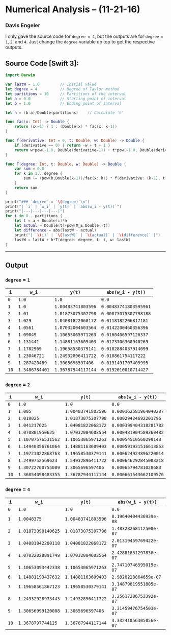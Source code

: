 Numerical Analysis – (11-21-16)
===========

### Davis Engeler

I only gave the source code for `degree = 4`, but the outputs are for `degree` = `1`, `2`, and `4`.
Just change the `degree` variable up top to get the respective outputs. 

## Source Code [Swift 3]:

```swift
import Darwin

var lastW = 1.0			// Initial value
let degree = 4			// Degree of Taylor method
let partitions = 10		// Partitions of the interval
let a = 0.0				// Starting point of interval
let b = 1.0				// Ending point of interval

let h = (b-a)/Double(partitions)	// Calculate 'h'

func fac(x: Int) -> Double {
	return (x<=1) ? 1 : (Double(x) * fac(x: x-1))
}

func f(derivative: Int = 0, t: Double, w: Double) -> Double {
	if (derivative == 0) { return -w + t + 1 }
	return w*pow(-1.0, Double(derivative-1)) + t*pow(-1.0, Double(derivative))
}

func T(degree: Int, t: Double, w: Double) -> Double {
	var sum = 0.0
	for k in 1...degree { 
		sum += (pow(h,Double(k-1))/fac(x: k)) * f(derivative: (k-1), t: t, w: w) 
	}
	return sum
}

print("### `degree` = `\(degree)`\n")
print("| `i` | `w_i` | `y(t)` | `abs(w_i - y(t))`")
print("|---|---|---|---|")
for i in 0...partitions {
	let t = a + Double(i)*h
	let actual = Double(t)+pow(M_E,Double(-t))
	let difference = abs(lastW - actual)
	print("| `\(i)` | `\(lastW)` | `\(actual)` | `\(difference)` |")
	lastW = lastW + h*T(degree: degree, t: t, w: lastW)
}
```


------------

Output
------------

### `degree` = `1`

| `i` | `w_i` | `y(t)` | `abs(w_i - y(t))`
|---|---|---|---|
| `0` | `1.0` | `1.0` | `0.0` |
| `1` | `1.0` | `1.00483741803596` | `0.00483741803595961` |
| `2` | `1.01` | `1.01873075307798` | `0.00873075307798188` |
| `3` | `1.029` | `1.04081822068172` | `0.0118182206817181` |
| `4` | `1.0561` | `1.07032004603564` | `0.0142200460356396` |
| `5` | `1.09049` | `1.10653065971263` | `0.0160406597126337` |
| `6` | `1.131441` | `1.14881163609403` | `0.0173706360940269` |
| `7` | `1.1782969` | `1.19658530379141` | `0.0182884037914099` |
| `8` | `1.23046721` | `1.24932896411722` | `0.018861754117222` |
| `9` | `1.287420489` | `1.3065696597406` | `0.0191491707405995` |
| `10` | `1.3486784401` | `1.36787944117144` | `0.0192010010714427` |


### `degree` = `2`

| `i` | `w_i` | `y(t)` | `abs(w_i - y(t))`
|---|---|---|---|
| `0` | `1.0` | `1.0` | `0.0` |
| `1` | `1.005` | `1.00483741803596` | `0.000162581964040287` |
| `2` | `1.019025` | `1.01873075307798` | `0.00029424692201796` |
| `3` | `1.041217625` | `1.04081822068172` | `0.000399404318281782` |
| `4` | `1.070801950625` | `1.07032004603564` | `0.000481904589360482` |
| `5` | `1.10707576531562` | `1.10653065971263` | `0.00054510560299148` |
| `6` | `1.14940356761064` | `1.14881163609403` | `0.000591931516613853` |
| `7` | `1.19721022868763` | `1.19658530379141` | `0.000624924896220014` |
| `8` | `1.2499752569623` | `1.24932896411722` | `0.000646292845083218` |
| `9` | `1.30722760755089` | `1.3065696597406` | `0.00065794781028683` |
| `10` | `1.36854098483355` | `1.36787944117144` | `0.000661543662109576` |

### `degree` = `4`

| `i` | `w_i` | `y(t)` | `abs(w_i - y(t))`
|---|---|---|---|
| `0` | `1.0` | `1.0` | `0.0` |
| `1` | `1.0048375` | `1.00483741803596` | `8.19640404436939e-08` |
| `2` | `1.01873090140625` | `1.01873075307798` | `1.48328268112508e-07` |
| `3` | `1.04081842200118` | `1.04081822068172` | `2.01319459769422e-07` |
| `4` | `1.07032028891749` | `1.07032004603564` | `2.42881851297838e-07` |
| `5` | `1.10653093442338` | `1.10653065971263` | `2.74710746595019e-07` |
| `6` | `1.14881193437632` | `1.14881163609403` | `2.9828228864659e-07` |
| `7` | `1.19658561867123` | `1.19658530379141` | `3.14879819551805e-07` |
| `8` | `1.24932928973443` | `1.24932896411722` | `3.25617206753392e-07` |
| `9` | `1.30656999120008` | `1.3065696597406` | `3.31459476754503e-07` |
| `10` | `1.3678797744125` | `1.36787944117144` | `3.33241056305056e-07` |